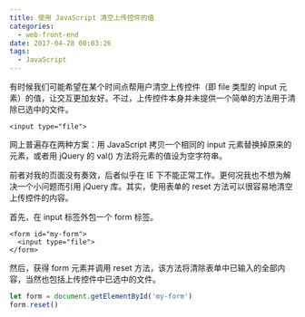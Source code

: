 ```yaml
---
title: 使用 JavaScript 清空上传控件的值
categories:
  - web-front-end
date: 2017-04-28 00:03:26
tags:
  - JavaScript
---
```


有时候我们可能希望在某个时间点帮用户清空上传控件（即 file 类型的 input 元素）的值，让交互更加友好。不过，上传控件本身并未提供一个简单的方法用于清除已选中的文件。

<!-- more -->

``` xhtml
<input type="file">
```

网上普遍存在两种方案：用 JavaScript 拷贝一个相同的 input 元素替换掉原来的元素，或者用 jQuery 的 val() 方法将元素的值设为空字符串。

前者对我的页面没有奏效，后者似乎在 IE 下不能正常工作。更何况我也不想为解决一个小问题而引用 jQuery 库。其实，使用表单的 reset 方法可以很容易地清空上传控件的内容。

首先，在 input 标签外包一个 form 标签。

``` xhtml
<form id="my-form">
  <input type="file">
</form>
```

然后，获得 form 元素并调用 reset 方法，该方法将清除表单中已输入的全部内容，当然也包括上传控件中已选中的文件。

``` js
let form = document.getElementById('my-form')
form.reset()
```